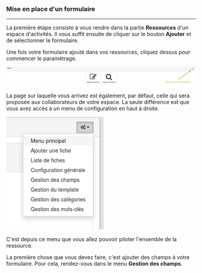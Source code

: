 ### Mise en place d'un formulaire

---

La première étape consiste à vous rendre dans la partie **Ressources** d'un espace d'activités. Il vous suffit ensuite de cliquer sur le bouton **Ajouter** et de sélectionner le formulaire.

Une fois votre formulaire ajouté dans vos ressources, cliquez dessus pour commencer le paramétrage.

![](images/clacoform-fig35.png)

La page sur laquelle vous arrivez est également, par défaut, celle qui sera proposée aux collaborateurs de votre espace. La seule différence est que vous avez accès à un menu de configuration en haut à droite.

![](images/clacoform-fig6.png)

C'est depuis ce menu que vous allez pouvoir piloter l'ensemble de la ressource.

La première chose que vous devez faire, c'est ajouter des champs à votre formulaire. Pour cela, rendez-vous dans le menu **Gestion des champs**.

